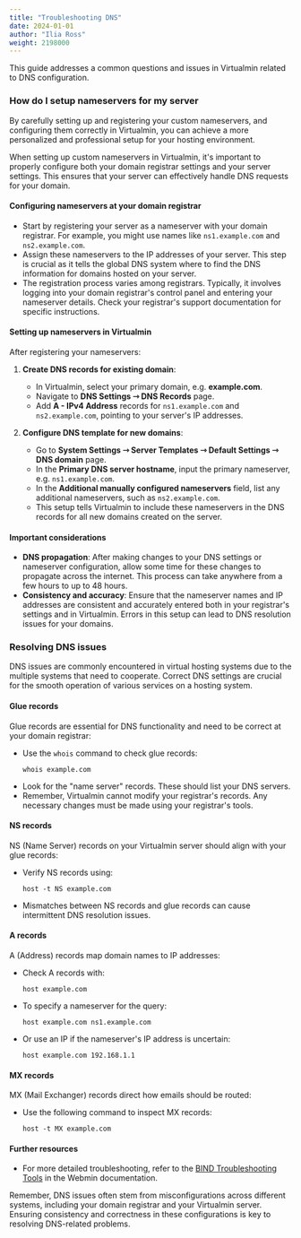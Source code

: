 ```yaml
---
title: "Troubleshooting DNS"
date: 2024-01-01
author: "Ilia Ross"
weight: 2198000
---
```


This guide addresses a common questions and issues in Virtualmin related to DNS configuration.

### How do I setup nameservers for my server

By carefully setting up and registering your custom nameservers, and configuring them correctly in Virtualmin, you can achieve a more personalized and professional setup for your hosting environment.

When setting up custom nameservers in Virtualmin, it's important to properly configure both your domain registrar settings and your server settings. This ensures that your server can effectively handle DNS requests for your domain.

#### Configuring nameservers at your domain registrar

- Start by registering your server as a nameserver with your domain registrar. For example, you might use names like `ns1.example.com` and `ns2.example.com`.
- Assign these nameservers to the IP addresses of your server. This step is crucial as it tells the global DNS system where to find the DNS information for domains hosted on your server.
- The registration process varies among registrars. Typically, it involves logging into your domain registrar's control panel and entering your nameserver details. Check your registrar's support documentation for specific instructions.

#### Setting up nameservers in Virtualmin

After registering your nameservers:

1. **Create DNS records for existing domain**:
   - In Virtualmin, select your primary domain, e.g. **example.com**.
   - Navigate to **DNS Settings ⇾ DNS Records** page.
   - Add **A - IPv4 Address** records for `ns1.example.com` and `ns2.example.com`, pointing to your server's IP addresses.

2. **Configure DNS template for new domains**:
   - Go to **System Settings ⇾ Server Templates ⇾ Default Settings ⇾ DNS domain** page.
   - In the **Primary DNS server hostname**, input the primary nameserver, e.g. `ns1.example.com`.
   - In the **Additional manually configured nameservers** field, list any additional nameservers, such as `ns2.example.com`.
   - This setup tells Virtualmin to include these nameservers in the DNS records for all new domains created on the server.

#### Important considerations

- **DNS propagation**: After making changes to your DNS settings or nameserver configuration, allow some time for these changes to propagate across the internet. This process can take anywhere from a few hours to up to 48 hours.
- **Consistency and accuracy**: Ensure that the nameserver names and IP addresses are consistent and accurately entered both in your registrar's settings and in Virtualmin. Errors in this setup can lead to DNS resolution issues for your domains.

### Resolving DNS issues

DNS issues are commonly encountered in virtual hosting systems due to the multiple systems that need to cooperate. Correct DNS settings are crucial for the smooth operation of various services on a hosting system.

#### Glue records

Glue records are essential for DNS functionality and need to be correct at your domain registrar:

- Use the `whois` command to check glue records:
  ```text
  whois example.com
  ```
- Look for the "name server" records. These should list your DNS servers.
- Remember, Virtualmin cannot modify your registrar's records. Any necessary changes must be made using your registrar's tools.

#### NS records

NS (Name Server) records on your Virtualmin server should align with your glue records:

- Verify NS records using:
  ```text
  host -t NS example.com
  ```
- Mismatches between NS records and glue records can cause intermittent DNS resolution issues.

#### A records

A (Address) records map domain names to IP addresses:

- Check A records with:
  ```text
  host example.com
  ```
- To specify a nameserver for the query:
  ```text
  host example.com ns1.example.com
  ```
- Or use an IP if the nameserver's IP address is uncertain:
  ```text
  host example.com 192.168.1.1
  ```

#### MX records

MX (Mail Exchanger) records direct how emails should be routed:

- Use the following command to inspect MX records:
  ```text
  host -t MX example.com
  ```

#### Further resources

- For more detailed troubleshooting, refer to the [BIND Troubleshooting Tools](https://webmin.com/docs/modules/bind-dns-server/#bind-troubleshooting-tools) in the Webmin documentation.

Remember, DNS issues often stem from misconfigurations across different systems, including your domain registrar and your Virtualmin server. Ensuring consistency and correctness in these configurations is key to resolving DNS-related problems.